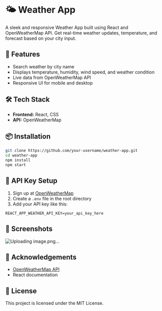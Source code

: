 # 🌤️ Weather App

A sleek and responsive Weather App built using React and OpenWeatherMap API. Get real-time weather updates, temperature, and forecast based on your city input.

## 🚀 Features

- Search weather by city name
- Displays temperature, humidity, wind speed, and weather condition
- Live data from OpenWeatherMap API
- Responsive UI for mobile and desktop

## 🛠️ Tech Stack

- **Frontend:** React, CSS
- **API:** OpenWeatherMap

## 📦 Installation

```bash
git clone https://github.com/your-username/weather-app.git
cd weather-app
npm install
npm start
```

## 🔑 API Key Setup

1. Sign up at [OpenWeatherMap](https://openweathermap.org/api)
2. Create a `.env` file in the root directory
3. Add your API key like this:

```env
REACT_APP_WEATHER_API_KEY=your_api_key_here
```

## 📸 Screenshots

![Uploading image.png…]()


## 🙌 Acknowledgements

- [OpenWeatherMap API](https://openweathermap.org/api)
- React documentation

## 📄 License

This project is licensed under the MIT License.
